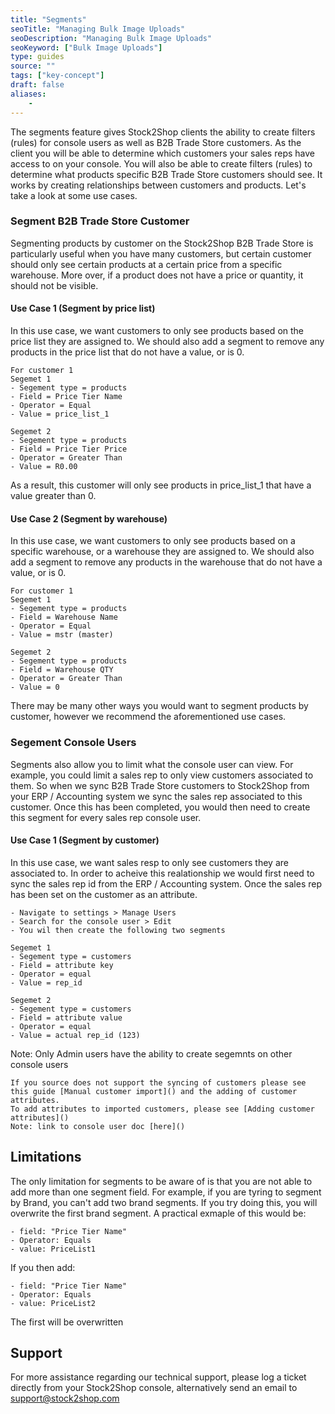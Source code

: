 ```yaml
---
title: "Segments"
seoTitle: "Managing Bulk Image Uploads"
seoDescription: "Managing Bulk Image Uploads"
seoKeyword: ["Bulk Image Uploads"]
type: guides
source: ""
tags: ["key-concept"]
draft: false
aliases:
    - 
---
```


The segments feature gives Stock2Shop clients the ability to create filters (rules) for console users as well as B2B Trade Store customers.
As the client you will be able to determine which customers your sales reps have access to on your console. 
You will also be able to create filters (rules) to determine what products specific B2B Trade Store customers should see.
It works by creating relationships between customers and products. Let's take a look at some use cases.


### Segment B2B Trade Store Customer
Segmenting products by customer on the Stock2Shop B2B Trade Store is particularly useful when you have many customers, 
but certain customer should only see certain products at a certain price from a specific warehouse. 
More over, if a product does not have a price or quantity, it should not be visible. 


#### Use Case 1 (Segment by price list)
In this use case, we want customers to only see products based on the price list they are assigned to.
We should also add a segment to remove any products in the price list that do not have a value, or is 0.

```
For customer 1
Segemet 1
- Segement type = products
- Field = Price Tier Name
- Operator = Equal
- Value = price_list_1
```

```
Segemet 2
- Segement type = products
- Field = Price Tier Price
- Operator = Greater Than
- Value = R0.00
```

As a result, this customer will only see products in price_list_1 that have a value greater than 0.

#### Use Case 2 (Segment by warehouse)
In this use case, we want customers to only see products based on a specific warehouse, or a warehouse they are assigned to.
We should also add a segment to remove any products in the warehouse that do not have a value, or is 0.

```
For customer 1
Segemet 1
- Segement type = products
- Field = Warehouse Name
- Operator = Equal
- Value = mstr (master)
```

```
Segemet 2
- Segement type = products
- Field = Warehouse QTY
- Operator = Greater Than
- Value = 0
```

There may be many other ways you would want to segment products by customer, however we recommend the aforementioned use cases.

### Segement Console Users
Segments also allow you to limit what the console user can view. For example, you could limit a sales rep to only view customers associated to them.
So when we sync B2B Trade Store customers to Stock2Shop from your ERP / Accounting system we sync the sales rep associated to this customer. 
Once this has been completed, you would then need to create this segment for every sales rep console user.

#### Use Case 1 (Segment by customer)
In this use case, we want sales resp to only see customers they are associated to.
In order to acheive this realationship we would first need to sync the sales rep id from the ERP / Accounting system.
Once the sales rep has been set on the customer as an attribute.

```
- Navigate to settings > Manage Users
- Search for the console user > Edit
- You wil then create the following two segments
```

```
Segemet 1
- Segement type = customers
- Field = attribute key
- Operator = equal
- Value = rep_id
```

```
Segemet 2
- Segement type = customers
- Field = attribute value
- Operator = equal
- Value = actual rep_id (123)
```

Note: Only Admin users have the ability to create segemnts on other console users

```
If you source does not support the syncing of customers please see this guide [Manual customer import]() and the adding of customer attributes.
To add attributes to imported customers, please see [Adding customer attributes]()
Note: link to console user doc [here]()
```

## Limitations
The only limitation for segments to be aware of is that you are not able to add more than one segment field.
For example, if you are tyring to segment by Brand, you can't add two brand segments. 
If you try doing this, you will overwrite the first brand segment. A practical exmaple of this would be:


```
- field: "Price Tier Name"
- Operator: Equals
- value: PriceList1
```

If you then add:

```
- field: "Price Tier Name"
- Operator: Equals
- value: PriceList2
```

The first will be overwritten

## Support
For more assistance regarding our technical support, please log a ticket
directly from your Stock2Shop console, alternatively send an email to support@stock2shop.com

